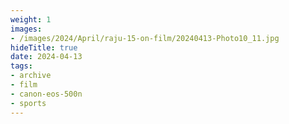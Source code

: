 ```yaml
---
weight: 1
images:
- /images/2024/April/raju-15-on-film/20240413-Photo10_11.jpg
hideTitle: true
date: 2024-04-13
tags:
- archive
- film
- canon-eos-500n
- sports
---
```

